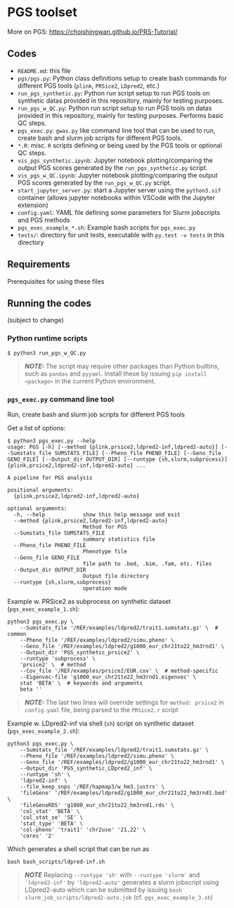 # PGS toolset

More on PGS: https://choishingwan.github.io/PRS-Tutorial/

## Codes

- ``README.md``: this file
- ``pgs/pgs.py``: Python class definitions setup to create bash commands for different PGS tools (``plink``, ``PRSice2``, ``LDpred2``, etc.)
- ``run_pgs_synthetic.py``: Python run script setup to run PGS tools on synthetic datas provided in this repository, mainly for testing purposes.
- ``run_pgs_w_QC.py``: Python run script setup to run PGS tools on datas provided in this repository, mainly for testing purposes. Performs basic QC steps.
- ``pgs_exec.py``: ``gwas.py`` like command line tool that can be used to run, create bash and slurm job scripts for different PGS tools. 
- ``*.R``: misc. ``R`` scripts defining or being used by the PGS tools or optional QC steps. 
- ``vis_pgs_synthetic.ipynb``: Jupyter notebook plotting/comparing the output PGS scores generated by the ``run_pgs_synthetic.py`` script.
- ``vis_pgs_w_QC.ipynb``: Jupyter notebook plotting/comparing the output PGS scores generated by the ``run_pgs_w_QC.py`` script.
- ``start_jupyter_server.py``: start a Jupyter server using the ``python3.sif`` container (allows jupyter notebooks within VSCode with the Jupyter extension)
- ``config.yaml``: YAML file defining some parameters for Slurm jobscripts and PGS methods
- ``pgs_exec_example_*.sh``: Example bash scripts for ``pgs_exec.py``
- ``tests/``: directory for unit tests, executable with ``py.test -v tests`` in this directory

## Requirements

Prerequisites for using these files

## Running the codes

(subject to change)

### Python runtime scripts
```
$ python3 run_pgs_w_QC.py
```

> **_NOTE:_**  The script may require other packages than Python builtins, such as ``pandas`` and ``pyyaml``. Install these by issuing ``pip install <package>`` in the current Python environment.


### ``pgs_exec.py`` command line tool 

Run, create bash and slurm job scripts for different PGS tools

Get a list of options:
```
$ python3 pgs_exec.py --help
usage: PGS [-h] [--method {plink,prsice2,ldpred2-inf,ldpred2-auto}] [--Sumstats_file SUMSTATS_FILE] [--Pheno_file PHENO_FILE] [--Geno_file GENO_FILE] [--Output_dir OUTPUT_DIR] [--runtype {sh,slurm,subprocess}] {plink,prsice2,ldpred2-inf,ldpred2-auto} ...

A pipeline for PGS analysis

positional arguments:
  {plink,prsice2,ldpred2-inf,ldpred2-auto}

optional arguments:
  -h, --help            show this help message and exit
  --method {plink,prsice2,ldpred2-inf,ldpred2-auto}
                        Method for PGS
  --Sumstats_file SUMSTATS_FILE
                        summary statistics file
  --Pheno_file PHENO_FILE
                        Phenotype file
  --Geno_file GENO_FILE
                        file path to .bed, .bim, .fam, etc. files
  --Output_dir OUTPUT_DIR
                        Output file directory
  --runtype {sh,slurm,subprocess}
                        operation mode
```

Example w. PRSice2 as subprocess on synthetic dataset (``pgs_exec_example_1.sh``):
```
python3 pgs_exec.py \
    --Sumstats_file '/REF/examples/ldpred2/trait1.sumstats.gz' \  # common
    --Pheno_file '/REF/examples/ldpred2/simu.pheno' \
    --Geno_file '/REF/examples/ldpred2/g1000_eur_chr21to22_hm3rnd1' \
    --Output_dir 'PGS_synthetic_prsice2' \
    --runtype 'subprocess' \
    'prsice2' \  # method
    --Cov_file '/REF/examples/prsice2/EUR.cov' \  # method-specific
    --Eigenvec-file 'g1000_eur_chr21to22_hm3rnd1.eigenvec' \
    stat 'BETA' \  # keywords and arguments
    beta ''
```
> **_NOTE:_**  The last two lines will override settings for ``method: prsice2`` in ``config.yaml`` file, being parsed to the ``PRSice2.r`` script

Example w. LDpred2-inf via shell (``sh``) script on synthetic dataset (``pgs_exec_example_2.sh``):
```
python3 pgs_exec.py \
    --Sumstats_file '/REF/examples/ldpred2/trait1.sumstats.gz' \
    --Pheno_file '/REF/examples/ldpred2/simu.pheno' \
    --Geno_file '/REF/examples/ldpred2/g1000_eur_chr21to22_hm3rnd1' \
    --Output_dir 'PGS_synthetic_LDpred2_inf' \
    --runtype 'sh' \
    'ldpred2-inf' \
    --file_keep_snps '/REF/hapmap3/w_hm3.justrs' \
    'fileGeno' '/REF/examples/ldpred2/g1000_eur_chr21to22_hm3rnd1.bed' \
    'fileGenoRDS' 'g1000_eur_chr21to22_hm3rnd1.rds' \
    'col_stat' 'BETA' \
    'col_stat_se' 'SE' \
    'stat_type' 'BETA' \
    'col-pheno' 'trait1' 'chr2use' '21,22' \
    'cores' '2'
```
Which generates a shell script that can be run as 
```
bash bash_scripts/ldpred-inf.sh
```

> **_NOTE_** Replacing ``--runtype 'sh'`` with ``--runtype 'slurm'`` and ``'ldpred2-inf'`` by ``'ldpred2-auto'`` generates a slurm jobscript using LDpred2-auto which can be submitted by issuing ``bash slurm_job_scripts/ldpred2-auto.job`` (cf. ``pgs_exec_example_3.sh``)